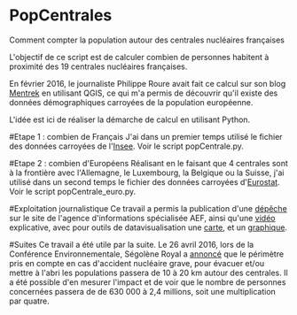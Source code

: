 # PopCentrales
Comment compter la population autour des centrales nucléaires françaises

L'objectif de ce script est de calculer combien de personnes habitent à proximité des 19 centrales nucléaires françaises. 

En février 2016, le journaliste Philippe Roure avait fait ce calcul sur son blog <a href="http://www.mentrek.org/2016/02/distribution-diode-stable-des-questions.html">Mentrek</a> en utilisant QGIS, ce qui m'a permis de découvrir qu'il existe des données démographiques carroyées de la population européenne.

L'idée est ici de réaliser la démarche de calcul en utilisant Python.

#Etape 1 : combien de Français
J'ai dans un premier temps utilisé le fichier des données carroyées de l'<a href="http://www.insee.fr/fr/themes/detail.asp?reg_id=0&ref_id=donnees-carroyees">Insee</a>. Voir le script popCentrale.py.

#Etape 2 : combien d'Européens 
Réalisant en le faisant que 4 centrales sont à la frontière avec l'Allemagne, le Luxembourg, la Belgique ou la Suisse, j'ai utilisé dans un second temps le fichier des données carroyées d'<a href="http://ec.europa.eu/eurostat/web/gisco/geodata/reference-data/population-distribution-demography">Eurostat</a>. Voir le script popCentrale_euro.py.


#Exploitation journalistique
Ce travail a permis la publication d'une <a href="http://www.aef.info/depeche/libre/532957">dépêche</a> sur le site de l'agence d'informations spécialisée AEF, ainsi qu'une <a href="https://vimeo.com/158511669">vidéo</a> explicative, avec pour outils de datavisualisation une <a href="https://analutzky.cartodb.com/viz/55afc418-e236-11e5-b0ff-0e5db1731f59/public_map">carte</a>, et un <a href="http://datawrapper.dwcdn.net/cW6LD/1/">graphique</a>.

#Suites
Ce travail a été utile par la suite. Le 26 avril 2016, lors de la Conférence Environnementale, Ségolène Royal a <a href="https://twitter.com/RoyalSegolene/status/724919836506202113">annoncé</a> que le périmètre pris en compte en cas d'accident nucléaire grave, pour évacuer et/ou mettre à l'abri les populations passera de 10 à 20 km autour des centrales. Il a été possible d'en mesurer l'impact et de voir que le nombre de personnes concernées passera de de 630 000 à 2,4 millions, soit une multiplication par quatre.
